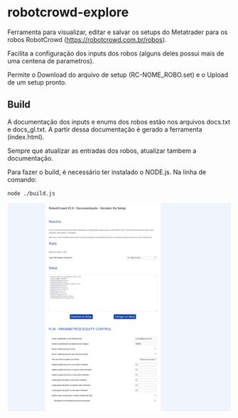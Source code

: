 # robotcrowd-explore

Ferramenta para visualizar, editar e salvar os setups do Metatrader para os robos RobotCrowd (https://robotcrowd.com.br/robos).

Facilita a configuração dos inputs dos robos (alguns deles possui mais de uma centena de parametros).

Permite o Download do arquivo de setup (RC-NOME_ROBO.set) e o Upload de um setup pronto.


## Build

A documentação dos inputs e enums dos robos estão nos arquivos docs.txt e docs_gl.txt. A partir dessa documentação é gerado a ferramenta (index.html).

Sempre que atualizar as entradas dos robos, atualizar tambem a documentação.

Para fazer o build, é necessário ter instalado o NODE.js. Na linha de comando:

```
node ./build.js
```

<div align="center">
    <img
        src="https://github.com/nidorx/robotcrowd-explore/raw/master/preview.png"
        alt="Preview" style="max-width:100%;">
</div>